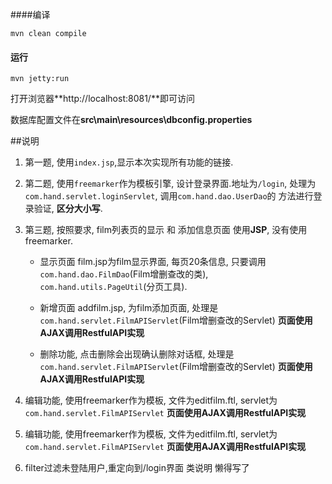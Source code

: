 ####编译
```
mvn clean compile
```
#### 运行
```
mvn jetty:run
```
打开浏览器**http://localhost:8081/**即可访问

数据库配置文件在**src\main\resources\dbconfig.properties**

##说明
 1. 第一题, 使用`index.jsp`,显示本次实现所有功能的链接.

 2. 第二题, 使用`freemarker`作为模板引擎, 设计登录界面.地址为`/login`,
    处理为`com.hand.servlet.loginServlet`, 调用`com.hand.dao.UserDao`的
    方法进行登录验证, **区分大小写**.

 3. 第三题, 按照要求, film列表页的显示 和 添加信息页面  使用**JSP**,
    没有使用 freemarker.
     - 显示页面 film.jsp为film显示界面, 每页20条信息, 只要调用
          `com.hand.dao.FilmDao`(Film增删查改的类),
          `com.hand.utils.PageUtil`(分页工具).

     - 新增页面 addfilm.jsp, 为film添加页面,
      处理是`com.hand.servlet.FilmAPIServlet`(Film增删查改的Servlet)
     **页面使用AJAX调用RestfulAPI实现**

     - 删除功能, 点击删除会出现确认删除对话框, 处理是`com.hand.servlet.FilmAPIServlet`(Film增删查改的Servlet)
     **页面使用AJAX调用RestfulAPI实现**

 4. 编辑功能, 使用freemarker作为模板, 文件为editfilm.ftl, servlet为 `com.hand.servlet.FilmAPIServlet`
     **页面使用AJAX调用RestfulAPI实现**

 4. 编辑功能, 使用freemarker作为模板, 文件为editfilm.ftl, servlet为 `com.hand.servlet.FilmAPIServlet`
     **页面使用AJAX调用RestfulAPI实现**

 5. filter过滤未登陆用户,重定向到/login界面
 类说明
 懒得写了
